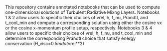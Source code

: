 This repository contains annotated notebooks that can be used to compute one-dimensional solutions of Turbulent Radiative Mixng Layers.
Notebooks 1 & 2 allow users to specific their choices of vrel, h, f_nu, Prandtl, and t_cool_min and compute a corresponding solution using either the cosine vx or the cosine x-momentum profile setup, respectively. 
Notebooks 3 & 4 allow users to specific their choices of vrel, h, f_nu, and t_cool_min and determine the corresponding Prandtl choice that satisfy energy conservation (H_visc=0.5*mdot*vrel**2)
